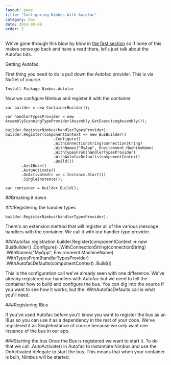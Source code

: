 ```yaml
---
layout: page
title: "Configuring Nimbus With Autofac"
category: doc
date: 2014-03-09
order: 2
---
```


We've gone through this blow by blow in [the first section](./Getting-Started-With-Nimbus.html) so if none of this makes sense go back and have a read there, let's just talk about the Autofac bits.

Getting Autofac

First thing you need to do is pull down the Autofac provider. This is via NuGet of course.

	Install-Package Nimbus.Autofac

Now we configure Nimbus and register it with the container 
    
    var builder = new ContainerBuilder();
    
    var handlerTypesProvider = new AssemblyScanningTypeProvider(Assembly.GetExecutingAssembly());
    
    builder.RegisterNimbus(handlerTypesProvider);
    builder.Register(componentContext => new BusBuilder()
                         .Configure()
                         .WithConnectionString(connectionString)
                         .WithNames("MyApp", Environment.MachineName)
                         .WithTypesFrom(handlerTypesProvider)
                         .WithAutofacDefaults(componentContext)
                         .Build())
           .As<IBus>()
           .AutoActivate()
           .OnActivated(c => c.Instance.Start())
           .SingleInstance();

    var container = builder.Build();


##Breaking it down

###Registering the handler types 

	builder.RegisterNimbus(handlerTypesProvider);

There's an extension method that will register all of the various message handlers with the container. We call it with our handler type provider.

###Autofac registration
    builder.Register(componentContext => new BusBuilder()
                         .Configure()
                         .WithConnectionString(connectionString)
                         .WithNames("MyApp", Environment.MachineName)
                         .WithTypesFrom(handlerTypesProvider)
                         .WithAutofacDefaults(componentContext)
                         .Build())

This is the configuration call we've already seen with one difference. We've already registered our handlers with Autofac but we need to tell the container how to build and configure the bus. You can dig into the source if you want to see how it works, but the .WithAutofacDefaults call is what you'll need.

###Registering IBus

If you've used Autofac before you'll know you want to register the bus as an IBus so you can use it as a dependency in the rest of your code. We've registered it as SingleInstance of course because we only want one instance of the bus in our app.

###Starting the bus
Once the Bus is registered we want to start it. To do that we call .AutoActivate() in Autofac to instantiate Nimbus and use the OnActivated delegate to start the bus. This means that when your container is built, Nimbus will be started.

